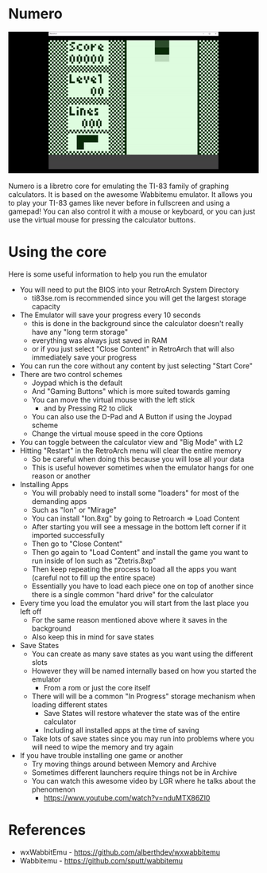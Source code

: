 # Numero

![screenshot](preview.gif)

Numero is a libretro core for emulating the TI-83 family of graphing calculators. It is based on the awesome Wabbitemu emulator. It allows you to play your TI-83 games like never before in fullscreen and using a gamepad! You can also control it with a mouse or keyboard, or you can just use the virtual mouse for pressing the calculator buttons.

# Using the core

Here is some useful information to help you run the emulator

- You will need to put the BIOS into your RetroArch System Directory
  - ti83se.rom is recommended since you will get the largest storage capacity
- The Emulator will save your progress every 10 seconds
  - this is done in the background since the calculator doesn't really have any "long term storage"
  - everything was always just saved in RAM
  - or if you just select "Close Content" in RetroArch that will also immediately save your progress
- You can run the core without any content by just selecting "Start Core"
- There are two control schemes
  - Joypad which is the default
  - And "Gaming Buttons" which is more suited towards gaming
  - You can move the virtual mouse with the left stick
    - and by Pressing R2 to click
  - You can also use the D-Pad and A Button if using the Joypad scheme
  - Change the virtual mouse speed in the core Options
- You can toggle between the calculator view and "Big Mode" with L2
- Hitting "Restart" in the RetroArch menu will clear the entire memory
  - So be careful when doing this because you will lose all your data
  - This is useful however sometimes when the emulator hangs for one reason or another 
- Installing Apps
  - You will probably need to install some "loaders" for most of the demanding apps
  - Such as "Ion" or "Mirage"
  - You can install "Ion.8xg" by going to Retroarch => Load Content
  - After starting you will see a message in the bottom left corner if it imported successfully
  - Then go to "Close Content"
  - Then go again to "Load Content" and install the game you want to run inside of Ion such as "Ztetris.8xp"
  - Then keep repeating the process to load all the apps you want (careful not to fill up the entire space)
  - Essentially you have to load each piece one on top of another since there is a single common "hard drive" for the calculator
- Every time you load the emulator you will start from the last place you left off
  - For the same reason mentioned above where it saves in the background
  - Also keep this in mind for save states
- Save States
  - You can create as many save states as you want using the different slots
  - However they will be named internally based on how you started the emulator
    - From a rom or just the core itself
  - There will will be a common "In Progress" storage mechanism when loading different states
    - Save States will restore whatever the state was of the entire calculator
    - Including all installed apps at the time of saving
  - Take lots of save states since you may run into problems where you will need to wipe the memory and try again
- If you have trouble installing one game or another
  - Try moving things around between Memory and Archive
  - Sometimes different launchers require things not be in Archive
  - You can watch this awesome video by LGR where he talks about the phenomenon
    - https://www.youtube.com/watch?v=nduMTX86Zl0

# References
- wxWabbitEmu - https://github.com/alberthdev/wxwabbitemu
- Wabbitemu - https://github.com/sputt/wabbitemu